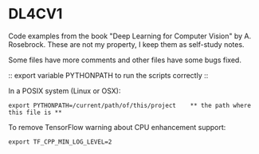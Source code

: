 # DL4CV1

Code examples from the book "Deep Learning for Computer Vision" by A. Rosebrock.
These are not my property, I keep them as self-study notes.

Some files have more comments and other files have some bugs fixed.

:: export variable PYTHONPATH to run the scripts correctly ::

In a POSIX system (Linux or OSX):
```
export PYTHONPATH=/current/path/of/this/project    ** the path where this file is **
```

To remove TensorFlow warning about CPU enhancement support:
```
export TF_CPP_MIN_LOG_LEVEL=2
```